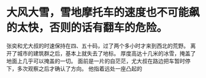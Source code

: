 # 大风大雪，雪地摩托车的速度也不可能飙的太快，否则的话有翻车的危险。
张奕和尤大叔的时速保持在四、五十码，过了两个多小时才来到西北的荒野。
离开了城市的建筑群之后，基本上就失去了地标。
厚度高达十几米的冰雪，掩盖了地面上几乎可以掩盖的一切。
面前是一片的自茫茫，尤大叔在路边把车暂时停下，多次观察之后才确认了方向。
他指着远处一座凸起的

